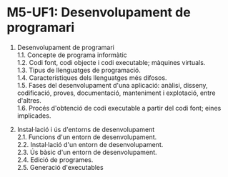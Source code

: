 # M5-UF1: Desenvolupament de programari   

1. Desenvolupament de programari   
  1.1. Concepte de programa informàtic   
  1.2. Codi font, codi objecte i codi executable; màquines virtuals.   
  1.3. Tipus de llenguatges de programació.   
  1.4. Característiques dels llenguatges més difosos.   
  1.5. Fases del desenvolupament d'una aplicació: anàlisi, disseny, codificació, proves, documentació, manteniment i explotació, entre d'altres.   
  1.6. Procés d'obtenció de codi executable a partir del codi font; eines implicades.   

2. Instal·lació i ús d'entorns de desenvolupament   
  2.1. Funcions d'un entorn de desenvolupament.   
  2.2. Instal·lació d'un entorn de desenvolupament.   
  2.3. Ús bàsic d'un entorn de desenvolupament.   
  2.4. Edició de programes.   
  2.5. Generació d'executables   
